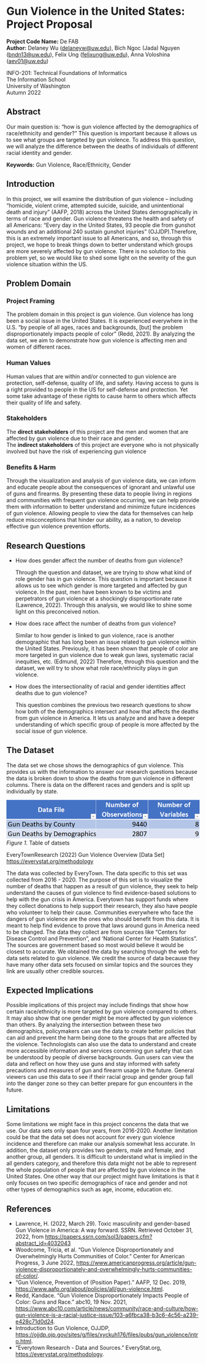 # Gun Violence in the United States: Project Proposal

**Project Code Name:** De FAB  
**Author:** Delaney Wu (delaneyw@uw.edu),  Bich Ngoc (Jada) Nguyen (bndn13@uw.edu), Felix Ung (felixung@uw.edu), Anna Voloshina (aev01@uw.edu)

INFO-201: Technical Foundations of Informatics  
The Information School  
University of Washington  
Autumn 2022

## Abstract
Our main question is: “how is gun violence affected by the demographics of race/ethnicity and gender?” This question is important because it allows us to see what groups are targeted by gun violence. To address this question, we will analyze the difference between the deaths of individuals of different racial identity and gender.

**Keywords:** Gun Violence, Race/Ethnicity, Gender

## Introduction
In this project, we will examine the distribution of gun violence – including “homicide, violent crime, attempted suicide, suicide, and unintentional death and injury” (AAFP, 2018) across the United States demographically in terms of race and gender. Gun violence threatens the health and safety of all Americans: “Every day in the United States, 93 people die from gunshot wounds and an additional 240 sustain gunshot injuries” (OJJDP).Therefore, this is an extremely important issue to all Americans, and so, through this project, we hope to break things down to better understand which groups are more severely affected by gun violence. There is no solution to this problem yet, so we would like to shed some light on the severity of the gun violence situation within the US.

## Problem Domain
### Project Framing
The problem domain in this project is gun violence. Gun violence has long been a social issue in the United States. It is experienced everywhere in the U.S. “by people of all ages, races and backgrounds, [but] the problem disproportionately impacts people of color” (Redd, 2021). By analyzing the data set, we aim to demonstrate how gun violence is affecting men and women of different races.

### Human Values
Human values that are within and/or connected to gun violence are protection, self-defense, quality of life, and safety. Having access to guns is a right provided to people in the US for self-defense and protection. Yet some take advantage of these rights to cause harm to others which affects their quality of life and safety.

### Stakeholders
The **direct stakeholders** of this project are the men and women that are affected by gun violence due to their race and gender.  
The **indirect stakeholders** of this project are everyone who is not physically involved but have the risk of experiencing gun violence

### Benefits & Harm
Through the visualization and analysis of gun violence data, we can inform and educate people about the consequences of ignorant and unlawful use of guns and firearms. By presenting these data to people living in regions and communities with frequent gun violence occurring, we can help provide them with information to better understand and minimize future incidences of gun violence. Allowing people to view the data for themselves can help reduce misconceptions that hinder our ability, as a nation, to develop effective gun violence prevention efforts.

## Research Questions
- How does gender affect the number of deaths from gun violence?  

  Through the question and dataset, we are trying to show what kind of role gender has in gun violence. This question is important because it allows us to see which gender is more targeted and affected by gun violence. In the past, men have been known to be victims and perpetrators of gun violence at a shockingly disproportionate rate (Lawrence, 2022). Through this analysis, we would like to shine some light on this preconceived notion.
- How does race affect the number of deaths from gun violence?

  Similar to how gender is linked to gun violence, race is another demographic that has long been an issue related to gun violence within the United States. Previously, it has been shown that people of color are more targeted in gun violence due to weak gun laws, systematic racial inequities, etc. (Edmund, 2022) Therefore, through this question and the dataset, we will try to show what role race/ethnicity plays in gun violence.

- How does the intersectionality of racial and gender identities affect deaths due to gun violence?  

  This question combines the previous two research questions to show how both of the demographics intersect and how that affects the deaths from gun violence in America. It lets us analyze and and have a deeper understanding of which specific group of people is more affected by the social issue of gun violence.

## The Dataset
The data set we chose shows the demographics of gun violence. This provides us with the information to answer our research questions because the data is broken down to show the deaths from gun violence in different columns. There is data on the different races and genders and is split up individually by state.

![Figure 1](TableOfDataset.png)
*Figure 1.* Table of datsets

EveryTownResearch (2022) Gun Violence Overview [Data Set] https://everystat.org/methodology

The data was collected by EveryTown. The data specific to this set was collected from 2016 - 2020. The purpose of this set is to visualize the number of deaths that happen as a result of gun violence, they seek to help understand the causes of gun violence to find evidence-based solutions to help with the gun crisis in America. Everytown has support funds where they collect donations to help support their research, they also have people who volunteer to help their cause. Communities everywhere who face the dangers of gun violence are the ones who should benefit from this data. It is meant to help find evidence to prove that laws around guns in America need to be changed. The data they collect are from sources like “Centers for Disease Control and Prevention”, and ‘National Center for Health Statistics”. The sources are government based so most would believe it would be closest to accurate. We obtained the data by searching through the web for data sets related to gun violence. We credit the source of data because they have many other data sets focused on similar topics and the sources they link are usually other credible sources.


## Expected Implications
Possible implications of this project may include findings that show how certain race/ethnicity is more targeted by gun violence compared to others. It may also show that one gender might be more affected by gun violence than others. By analyzing the intersection between these two demographics, policymakers can use the data to create better policies that can aid and prevent the harm being done to the groups that are affected by the violence. Technologists can also use the data to understand and create more accessible information and services concerning gun safety that can be understood by people of diverse backgrounds. Gun users can view the data and reflect on how they use guns and stay informed with safety precautions and measures of gun and firearm usage in the future. General viewers can use this data to see if their racial group and gender group fall into the danger zone so they can better prepare for gun encounters in the future.

## Limitations
Some limitations we might face in this project concerns the data that we use. Our data sets only span four years, from 2016-2020. Another limitation could be that the data set does not account for every gun violence incidence and therefore can make our analysis somewhat less accurate. In addition, the dataset only provides two genders, male and female, and another group, all genders. It is difficult to understand what is implied in the all genders category, and therefore this data might not be able to represent the whole population of people that are affected by gun violence in the United States. One other way that our project might have limitations is that it only focuses on two specific demographics of race and gender and not other types of demographics such as age, income, education etc.

## References
- Lawrence, H. (2022, March 29). Toxic masculinity and gender-based Gun Violence in America: A way forward. SSRN. Retrieved October 31, 2022, from https://papers.ssrn.com/sol3/papers.cfm?abstract_id=4032043
- Woodcome, Tricia, et al. “Gun Violence Disproportionately and Overwhelmingly Hurts Communities of Color.” Center for American Progress, 3 June 2022, https://www.americanprogress.org/article/gun-violence-disproportionately-and-overwhelmingly-hurts-communities-of-color/.
- “Gun Violence, Prevention of (Position Paper).” AAFP, 12 Dec. 2019, https://www.aafp.org/about/policies/all/gun-violence.html.
- Redd, Kandace. “Gun Violence Disproportionately Impacts People of Color: Guns and Race.” abc10, 19 Nov. 2021, https://www.abc10.com/article/news/community/race-and-culture/how-gun-violence-is-a-racial-justice-issue/103-a6fbca38-b3c6-4c56-a239-e428c71d0d24.
- Introduction to Gun Violence, OJJDP, https://ojjdp.ojp.gov/sites/g/files/xyckuh176/files/pubs/gun_violence/intro.html.
- “Everytown Research - Data and Sources.” EveryStat.org, https://everystat.org/methodology.
